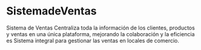 # SistemadeVentas
Sistema de Ventas Centraliza toda la información de los clientes, productos y ventas en una única plataforma, mejorando la colaboración y la eficiencia es Sistema integral para gestionar las ventas en locales de comercio.
